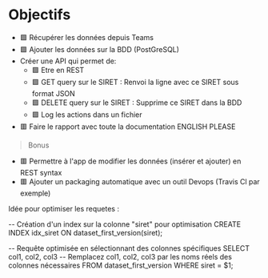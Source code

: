 # Objectifs

- 🟩 Récupérer les données depuis Teams
- 🟩 Ajouter les données sur la BDD (PostGreSQL)
- Créer une API qui permet de:
    - 🟩 Etre en REST
    - 🟩 GET query sur le SIRET : Renvoi la ligne avec ce SIRET sous format JSON
    - 🟩 DELETE query sur le SIRET : Supprime ce SIRET dans la BDD
    - 🟩 Log les actions dans un fichier
- 🟥 Faire le rapport avec toute la documentation ENGLISH PLEASE

> Bonus
- 🟥 Permettre à l'app de modifier les données (insérer et ajouter) en REST syntax
- 🟥 Ajouter un packaging automatique avec un outil Devops (Travis Cl par exemple)



Idée pour optimiser les requetes : 


-- Création d'un index sur la colonne "siret" pour optimisation
CREATE INDEX idx_siret ON dataset_first_version(siret);

-- Requête optimisée en sélectionnant des colonnes spécifiques
SELECT col1, col2, col3  -- Remplacez col1, col2, col3 par les noms réels des colonnes nécessaires
FROM dataset_first_version
WHERE siret = $1;
